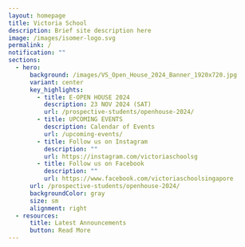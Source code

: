 ```yaml
---
layout: homepage
title: Victoria School
description: Brief site description here
image: /images/isomer-logo.svg
permalink: /
notification: ""
sections:
  - hero:
      background: /images/VS_Open_House_2024_Banner_1920x720.jpg
      variant: center
      key_highlights:
        - title: E-OPEN HOUSE 2024
          description: 23 NOV 2024 (SAT)
          url: /prospective-students/openhouse-2024/
        - title: UPCOMING EVENTS
          description: Calendar of Events
          url: /upcoming-events/
        - title: Follow us on Instagram
          description: ""
          url: https://instagram.com/victoriaschoolsg
        - title: Follow us on Facebook
          description: ""
          url: https://www.facebook.com/victoriaschoolsingapore
      url: /prospective-students/openhouse-2024/
      backgroundColor: gray
      size: sm
      alignment: right
  - resources:
      title: Latest Announcements
      button: Read More
---
```

